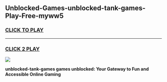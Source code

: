 
## Unblocked-Games-unblocked-tank-games-Play-Free-myww5
<h3>
<a href="https://premium76.site?title=unblocked-tank-games&ref=18A1">CLICK TO PLAY</a></h3>
<hr>

<h3>
<a href="https://premium76.site?title=unblocked-tank-games&ref=18A1">CLICK 2 PLAY</a>
  
</h3>

<a href="https://premium76.site?title=unblocked-tank-games&ref=18A1"><img src="https://clearcache.store/games.png"></a>


**unblocked-tank-games games unblocked: Your Gateway to Fun and Accessible Online Gaming**
